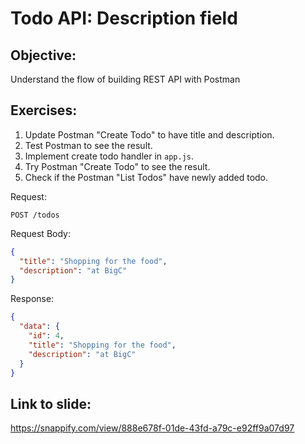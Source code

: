 # Todo API: Description field

## Objective:

Understand the flow of building REST API with Postman

## Exercises:

1. Update Postman "Create Todo" to have title and description.
2. Test Postman to see the result.
3. Implement create todo handler in `app.js`.
4. Try Postman "Create Todo" to see the result.
5. Check if the Postman "List Todos" have newly added todo.

Request:

```
POST /todos
```

Request Body:

```json
{
  "title": "Shopping for the food",
  "description": "at BigC"
}
```

Response:

```json
{
  "data": {
    "id": 4,
    "title": "Shopping for the food",
    "description": "at BigC"
  }
}
```

## Link to slide:

https://snappify.com/view/888e678f-01de-43fd-a79c-e92ff9a07d97
